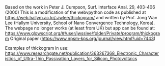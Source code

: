 Based on the work in Peter J. Cumpson, Surf. Interface Anal. 29, 403-406 (2000)
This is a modification of the webvpython code as published at https://web.hallym.ac.kr/~jwlee/thickogram/ and written by Prof. Jong Wan Lee (Hallym University, School of Nano Convergence Technology, Korea).
The webpage no longer works (at least from UK) but app can be found at: https://www.glowscript.org/#/user/jwsslee/folder/Private/program/thickogram
Original paper (https://www.npsm-kps.org/journal/view.html?uid=7443)


Examples of thickogram in use:
https://www.researchgate.net/publication/363267368_Electronic_Characteristics_of_Ultra-Thin_Passivation_Layers_for_Silicon_Photovoltaics
